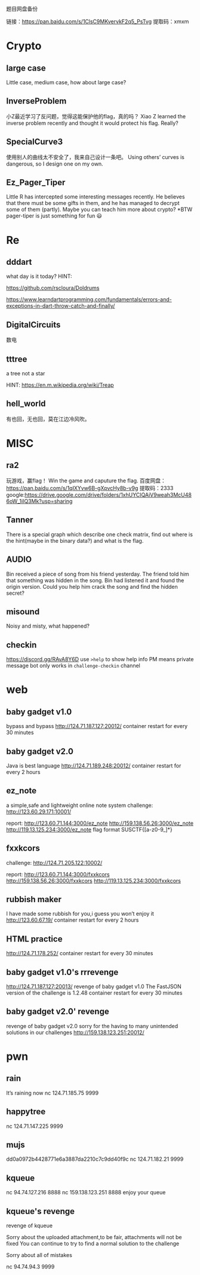 题目网盘备份

链接：https://pan.baidu.com/s/1ClsC9MKvervkF2q5_PsTvg 
提取码：xmxm

# Crypto

## **large case**

Little case, medium case, how about large case?

## **InverseProblem**

小Z最近学习了反问题，觉得这能保护他的flag，真的吗？
Xiao Z learned the inverse problem recently and thought it would protect his flag. Really?

## **SpecialCurve3**

使用别人的曲线太不安全了，我来自己设计一条吧。
Using others’ curves is dangerous, so I design one on my own.

## **Ez_Pager_Tiper**

Little R has intercepted some interesting messages recently.
He believes that there must be some gifts in them, and he has managed to decrypt some of them (partly).
Maybe you can teach him more about crypto?
*BTW pager-tiper is just something for fun 😃

# Re

## **dddart**

what day is it today?
HINT:

https://github.com/rscloura/Doldrums

https://www.learndartprogramming.com/fundamentals/errors-and-exceptions-in-dart-throw-catch-and-finally/

## **DigitalCircuits**

数电

## **tttree**

a tree not a star

HINT:
https://en.m.wikipedia.org/wiki/Treap

## **hell_world**

有也回，无也回，莫在江边冷风吹。

# MISC

## **ra2**

玩游戏，赢flag！
Win the game and caputure the flag.
百度网盘：https://pan.baidu.com/s/1qIXYvw6B-gXpvcHy8b-v9g
提取码：2333
google:https://drive.google.com/drive/folders/1xhUYCIQAiV9weah3McU486oW_1iIQ3Mk?usp=sharing

## **Tanner**

There is a special graph which describe one check matrix, find out where is the hint(maybe in the binary data?) and what is the flag.

## **AUDIO**

Bin received a piece of song from his friend yesterday. The friend told him that something was hidden in the song. Bin had listened it and found the origin version. Could you help him crack the song and find the hidden secret?

## **misound**

Noisy and misty, what happened?

## **checkin**

https://discord.gg/RAvA8Y6D
use `>help` to show help info
PM means private message
bot only works in `challenge-checkin` channel

# web

## **baby gadget v1.0**

bypass and bypass
http://124.71.187.127:20012/
container restart for every 30 minutes

## **baby gadget v2.0**

Java is best language
http://124.71.189.248:20012/
container restart for every 2 hours

## **ez_note**

a simple,safe and lightweight online note system
challenge:
http://123.60.29.171:10001/

report:
http://123.60.71.144:3000/ez_note
http://159.138.56.26:3000/ez_note
http://119.13.125.234:3000/ez_note
flag format SUSCTF{[a-z0-9_]*}

## **fxxkcors**

challenge:
http://124.71.205.122:10002/

report:
http://123.60.71.144:3000/fxxkcors
http://159.138.56.26:3000/fxxkcors
http://119.13.125.234:3000/fxxkcors

## **rubbish maker**

I have made some rubbish for you,i guess you won’t enjoy it
http://123.60.67.19/
container restart for every 2 hours

## **HTML practice**

http://124.71.178.252/
container restart for every 30 minutes

## **baby gadget v1.0's rrrevenge**

http://124.71.187.127:20013/
revenge of baby gadget v1.0
The FastJSON version of the challenge is 1.2.48
container restart for every 30 minutes

## **baby gadget v2.0' revenge**

revenge of baby gadget v2.0
sorry for the having to many unintended solutions in our challenges
http://159.138.123.251:20012/

# pwn

## **rain**

It’s raining now
nc 124.71.185.75 9999

## **happytree**

nc 124.71.147.225 9999

## **mujs**

dd0a0972b4428771e6a3887da2210c7c9dd40f9c
nc 124.71.182.21 9999

## **kqueue**

nc 94.74.127.216 8888
nc 159.138.123.251 8888
enjoy your queue

## **kqueue's revenge**

revenge of kqueue

Sorry about the uploaded attachment,to be fair, attachments will not be fixed
You can continue to try to find a normal solution to the challenge

Sorry about all of mistakes

nc 94.74.94.3 9999